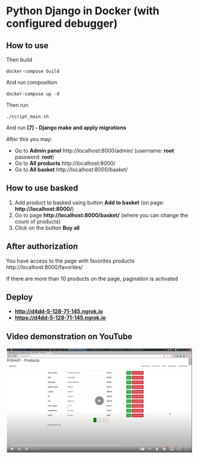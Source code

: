 # Python Django in Docker (with configured debugger)

## How to use

Then build

    docker-compose build

And run composition

    docker-compose up -d

Then run 

    ./script_main.sh

And run **[7] - Django make and apply migrations**

After this you may:
- Go to **Admin panel** http://localhost:8000/admin/ (username: **root** password: **root**)
- Go to **All products** http://localhost:8000/
- Go to **All basket** http://localhost:8000/basket/

## How to use basked
1) Add product to basked using button **Add to basket** (on page: **http://localhost:8000/**)
2) Go to page **http://localhost:8000/basket/** (where you can change the count of products)
3) Click on the button **Buy all**

## After authorization 
You have access to the page with favorites products http://localhost:8000/favorites/



If there are more than 10 products on the page, pagination is activated

## Deploy 
- **http://d4dd-5-128-71-145.ngrok.io**
- **https://d4dd-5-128-71-145.ngrok.io**

## Video demonstration on YouTube
[![Python Django. API Stripe](https://github.com/dr-number/Rishat_django_test/blob/main/z_for_read_me/screen_for_video.png)](https://youtu.be/z7UWDztJwnw)
